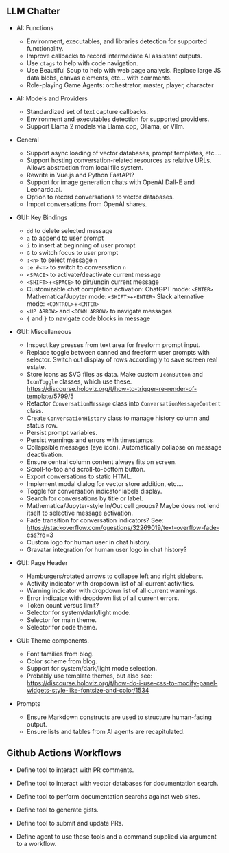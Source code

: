 ## LLM Chatter

* AI: Functions

    - Environment, executables, and libraries detection for supported
      functionality.
    - Improve callbacks to record intermediate AI assistant outputs.
    - Use `ctags` to help with code navigation.
    - Use Beautiful Soup to help with web page analysis.
      Replace large JS data blobs, canvas elements, etc... with comments.
    - Role-playing Game Agents: orchestrator, master, player, character

* AI: Models and Providers

    - Standardized set of text capture callbacks.
    - Environment and executables detection for supported providers.
    - Support Llama 2 models via Llama.cpp, Ollama, or Vllm.

* General

    - Support async loading of vector databases, prompt templates, etc....
    - Support hosting conversation-related resources as relative URLs.
      Allows abstraction from local file system.
    - Rewrite in Vue.js and Python FastAPI?
    - Support for image generation chats with OpenAI Dall-E and Leonardo.ai.
    - Option to record conversations to vector databases.
    - Import conversations from OpenAI shares.

* GUI: Key Bindings

    - `dd` to delete selected message
    - `a` to append to user prompt
    - `i` to insert at beginning of user prompt
    - `G` to switch focus to user prompt
    - `:<n>` to select message `n`
    - `:e #<n>` to switch to conversation `n`
    - `<SPACE>` to activate/deactivate current message
    - `<SHIFT>`+`<SPACE>` to pin/unpin current message
    - Customizable chat completion activation:
      ChatGPT mode: `<ENTER>`
      Mathematica/Jupyter mode: `<SHIFT>`+`<ENTER>`
      Slack alternative mode: `<CONTROL>`+`<ENTER>`
    - `<UP ARROW>` and `<DOWN ARROW>` to navigate messages
    - `{` and `}` to navigate code blocks in message

* GUI: Miscellaneous

    - Inspect key presses from text area for freeform prompt input.
    - Replace toggle between canned and freeform user prompts with selector.
      Switch out display of rows accordingly to save screen real estate.
    - Store icons as SVG files as data. Make custom `IconButton` and
      `IconToggle` classes, which use these.
      https://discourse.holoviz.org/t/how-to-trigger-re-render-of-template/5799/5
    - Refactor `ConversationMessage` class into `ConversationMessageContent`
      class.
    - Create `ConversationHistory` class to manage history column and status
      row.
    - Persist prompt variables.
    - Persist warnings and errors with timestamps.
    - Collapsible messages (eye icon). Automatically collapse on message
      deactivation.
    - Ensure central column content always fits on screen.
    - Scroll-to-top and scroll-to-bottom button.
    - Export conversations to static HTML.
    - Implement modal dialog for vector store addition, etc....
    - Toggle for conversation indicator labels display.
    - Search for conversations by title or label.
    - Mathematica/Jupyter-style In/Out cell groups?
      Maybe does not lend itself to selective message activation.
    - Fade transition for conversation indicators?
      See: https://stackoverflow.com/questions/32269019/text-overflow-fade-css?rq=3
    - Custom logo for human user in chat history.
    - Gravatar integration for human user logo in chat history?

* GUI: Page Header

    - Hamburgers/rotated arrows to collapse left and right sidebars.
    - Activity indicator with dropdown list of all current activities.
    - Warning indicator with dropdown list of all current warnings.
    - Error indicator with dropdown list of all current errors.
    - Token count versus limit?
    - Selector for system/dark/light mode.
    - Selector for main theme.
    - Selector for code theme.

* GUI: Theme components.

    - Font families from blog.
    - Color scheme from blog.
    - Support for system/dark/light mode selection.
    - Probably use template themes, but also see:
      https://discourse.holoviz.org/t/how-do-i-use-css-to-modify-panel-widgets-style-like-fontsize-and-color/1534

* Prompts

    - Ensure Markdown constructs are used to structure human-facing output.
    - Ensure lists and tables from AI agents are recapitulated.


## Github Actions Workflows

* Define tool to interact with PR comments.

* Define tool to interact with vector databases for documentation search.

* Define tool to perform documentation searchs against web sites.

* Define tool to generate gists.

* Define tool to submit and update PRs.

* Define agent to use these tools and a command supplied via argument to a
  workflow.
